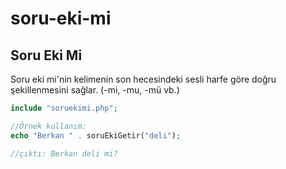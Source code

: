 # soru-eki-mi
## Soru Eki Mi

Soru eki mi'nin kelimenin son hecesindeki sesli harfe göre doğru şekillenmesini sağlar. (-mi, -mu, -mü vb.)

```php
include "soruekimi.php";

//Örnek kullanım:
echo "Berkan " . soruEkiGetir("deli");

//çıktı: Berkan deli mi?
```
